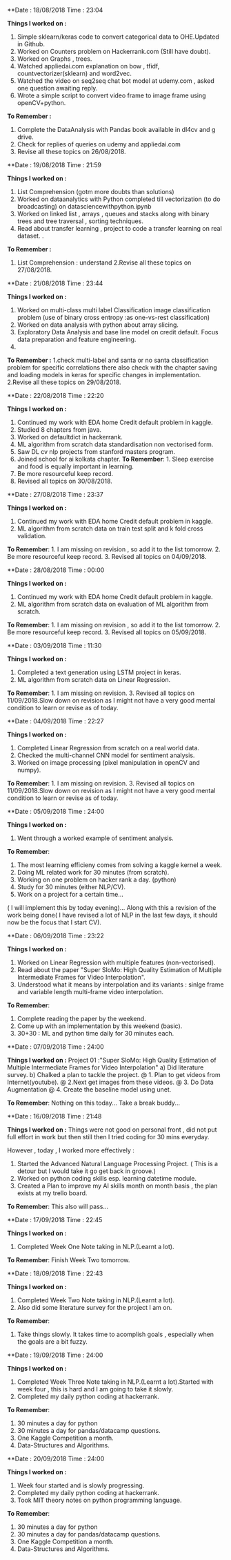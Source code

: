 **Date : 18/08/2018  Time : 23:04

**Things I worked on :** 
1. Simple sklearn/keras code to convert categorical data to OHE.Updated in Github.
2. Worked on Counters problem on Hackerrank.com (Still have doubt).
3. Worked on Graphs , trees.
4. Watched appliedai.com explanation on bow , tfidf, countvectorizer(sklearn) and word2vec.
5. Watched the video on seq2seq chat bot model at udemy.com , asked one question awaiting reply.
6. Wrote a simple script to convert video frame to image frame using openCV+python.

**To Remember :**
1. Complete the DataAnalysis with Pandas book available in dl4cv and g drive.
2. Check for replies of queries on udemy and appliedai.com
3. Revise all these topics on 26/08/2018.

**Date : 19/08/2018  Time : 21:59

**Things I worked on :** 
1. List Comprehension (gotm more doubts than solutions)
2. Worked on dataanalytics with Python completed till  vectorization (to do broadcasting) on datasciencewithpython.ipynb
3. Worked on linked list , arrays , queues and stacks along with binary trees and tree traversal , sorting techniques.
4. Read about transfer learning , project to code a transfer learning on real dataset.
.

**To Remember :**
1. List Comprehension : understand
2.Revise all these topics on 27/08/2018.



**Date : 21/08/2018  Time : 23:44

**Things I worked on :** 
1. Worked on multi-class multi label Classification image classification problem (use of binary cross entropy :as one-vs-rest classification)
2. Worked on data analysis with python about array slicing.
3. Exploratory Data Analysis and base line model on credit default. Focus data preparation and feature engineering.
4. 


**To Remember :**
1.check multi-label and santa or no santa classification problem for specific correlations there also check with the chapter saving 
and loading models in keras for specific changes in implementation.
2.Revise all these topics on 29/08/2018.

**Date : 22/08/2018 Time : 22:20

**Things I worked on :**
1. Continued my work with EDA home Credit default problem in kaggle.
2. Studied 8 chapters from java.
3. Worked on defaultdict in hackerrank.
4. ML algorithm from scratch data standardisation non vectorised form.
5. Saw DL cv nlp projects from stanford masters program.
6. Joined school for ai kolkata chapter.
**To Remember**: 1. Sleep exercise and food is equally important in learning.
2. Be more resourceful keep record.
3. Revised all topics on 30/08/2018.

**Date : 27/08/2018 Time : 23:37

**Things I worked on :**
1. Continued my work with EDA home Credit default problem in kaggle.
2. ML algorithm from scratch data  on train test split and k fold cross validation.

**To Remember**: 1. I am missing on revision , so add it to the list tomorrow.
2. Be more resourceful keep record.
3. Revised all topics on 04/09/2018.


**Date : 28/08/2018 Time : 00:00

**Things I worked on :**
1. Continued my work with EDA home Credit default problem in kaggle.
2. ML algorithm from scratch data  on  evaluation of ML algorithm from scratch.

**To Remember**: 1. I am missing on revision , so add it to the list tomorrow.
2. Be more resourceful keep record.
3. Revised all topics on 05/09/2018.

**Date : 03/09/2018 Time : 11:30

**Things I worked on :**
1. Completed a text generation using LSTM project in keras.
2. ML algorithm from scratch data  on   Linear Regression.

**To Remember**: 1. I am missing on revision.
3. Revised all topics on 11/09/2018.Slow down on revision as I might not have a very good 
mental condition to learn or revise as of today.

**Date : 04/09/2018 Time : 22:27

**Things I worked on :**
1. Completed Linear Regression from scratch on a real world data.
2. Checked the multi-channel CNN model for sentiment analysis.
3. Worked on image processing (pixel manipulation in openCV and numpy).

**To Remember**: 1. I am missing on revision.
3. Revised all topics on 11/09/2018.Slow down on revision as I might not have a very good 
mental condition to learn or revise as of today.

**Date : 05/09/2018 Time : 24:00

**Things I worked on :**
1. Went through a worked example of sentiment analysis.


**To Remember**: 
1. The most learning efficieny comes from solving a kaggle kernel a week.
2. Doing ML related work for 30 minutes (from scratch).
3. Working on one problem on hacker rank a day. (python)
4. Study for 30 minutes (either NLP/CV).
5. Work on a project for a certain time...

( I will implement this by today evening)...
Along with this a revision of the work being done( I have revised a lot of NLP in the last few days, 
it should now be the focus that I start CV).


**Date : 06/09/2018 Time : 23:22

**Things I worked on :**
1. Worked on Linear Regression with multiple features (non-vectorised).
2. Read about the paper "Super SloMo: High Quality Estimation of Multiple Intermediate Frames for Video Interpolation".
3. Understood what it means by interpolation and its variants : sinlge frame and variable length multi-frame video interpolation.


**To Remember**: 
1. Complete reading the paper by the weekend.
2. Come up with an implementation by this weekend (basic).
3. 30+30 : ML and python time daily for 30 minutes each.

**Date : 07/09/2018 Time : 24:00

**Things I worked on :**
Project 01 :"Super SloMo: High Quality Estimation of Multiple Intermediate Frames for Video Interpolation"
a) Did literature survey.
b) Chalked a plan to tackle the project.
    @ 1. Plan to get videos from Internet(youtube).
    @ 2.Next get images from these videos.
    @ 3. Do Data Augmentation
    @ 4. Create the baseline model using unet.
    
    
**To Remember**: 
Nothing on this today... Take a break buddy...

**Date : 16/09/2018 Time : 21:48

**Things I worked on :**
Things were not good on personal front , did not put full effort in work but then still then I tried coding for 30 mins everyday.

However , today , I worked more effectively :
1. Started the Advanced Natural Language Processing Project. ( This is a detour but I would take it go get back in groove.)
2. Worked on python coding skills esp.  learning datetime module.
3. Created a Plan to improve my AI skills month on month basis , the plan exists at my trello board.
    
**To Remember**: 
This also will pass...

**Date : 17/09/2018 Time : 22:45

**Things I worked on :**
1. Completed Week One Note taking in NLP.(Learnt a lot).
    
**To Remember**: 
Finish Week Two tomorrow.

**Date : 18/09/2018 Time : 22:43

**Things I worked on :**
1. Completed Week Two Note taking in NLP.(Learnt a lot).
2. Also did some literature survey for the project I am on.
    
**To Remember**: 
1. Take things slowly. It takes time to acomplish goals , especially when the goals are a bit fuzzy.


**Date : 19/09/2018 Time : 24:00

**Things I worked on :**
1. Completed Week Three Note taking in NLP.(Learnt a lot).Started with week four , this is hard and I am going to take it slowly.
2. Completed my daily python coding at hackerrank.
    
**To Remember**: 
1. 30 minutes a day for python
2. 30 minutes a day for pandas/datacamp  questions.
3. One Kaggle Competition a month.
4. Data-Structures and Algorithms.


**Date : 20/09/2018 Time : 24:00

**Things I worked on :**
1. Week four started and is slowly progressing.
2. Completed my daily python coding at hackerrank.
3. Took MIT theory notes on python programming language.
    
**To Remember**: 
1. 30 minutes a day for python
2. 30 minutes a day for pandas/datacamp  questions.
3. One Kaggle Competition a month.
4. Data-Structures and Algorithms.
